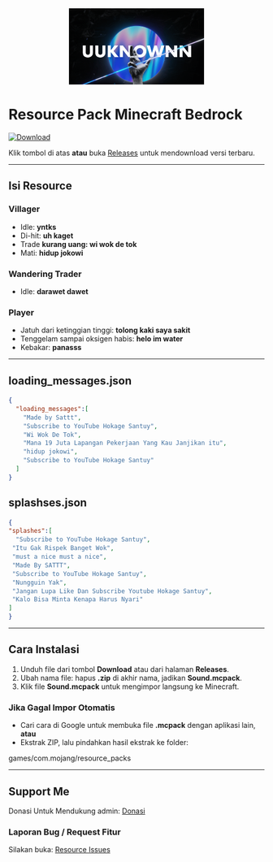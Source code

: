 <div align="center">
  <img height="150" src="https://raw.githubusercontent.com/Uunkn0wnN/databases/main/standard1.gif"  />
</div>

# Resource Pack Minecraft Bedrock

[![Download](https://img.shields.io/badge/Download-Release-blue?style=for-the-badge)](../../releases/latest)

Klik tombol di atas **atau** buka [Releases](../../releases) untuk mendownload versi terbaru.

---

## Isi Resource

### Villager
- Idle: **yntks**  
- Di-hit: **uh kaget**  
- Trade **kurang uang: wi wok de tok**  
- Mati: **hidup jokowi**  

### Wandering Trader
- Idle: **darawet dawet**  

### Player
- Jatuh dari ketinggian tinggi: **tolong kaki saya sakit**  
- Tenggelam sampai oksigen habis: **helo im water**  
- Kebakar: **panasss**

---

## loading_messages.json
```json
{
  "loading_messages":[
    "Made by Sattt",
    "Subscribe to YouTube Hokage Santuy",
    "Wi Wok De Tok",
    "Mana 19 Juta Lapangan Pekerjaan Yang Kau Janjikan itu",
    "hidup jokowi",
    "Subscribe to YouTube Hokage Santuy"
  ]
}
```

## splashses.json
```json
{
"splashes":[
  "Subscribe to YouTube Hokage Santuy",
 "Itu Gak Rispek Banget Wok",
 "must a nice must a nice",
 "Made By SATTT",
 "Subscribe to YouTube Hokage Santuy",
 "Nungguin Yak",
 "Jangan Lupa Like Dan Subscribe Youtube Hokage Santuy",
 "Kalo Bisa Minta Kenapa Harus Nyari"
]
}
```

---

## Cara Instalasi

1. Unduh file dari tombol **Download** atau dari halaman **Releases**.  
2. Ubah nama file: hapus **.zip** di akhir nama, jadikan **Sound.mcpack**.  
3. Klik file **Sound.mcpack** untuk mengimpor langsung ke Minecraft.  

### Jika Gagal Impor Otomatis
- Cari cara di Google untuk membuka file **.mcpack** dengan aplikasi lain, **atau**  
- Ekstrak ZIP, lalu pindahkan hasil ekstrak ke folder:

games/com.mojang/resource_packs

---

## Support Me
Donasi Untuk Mendukung admin: [Donasi](https://uunkn0wnn.github.io/donation-page/)

### Laporan Bug / Request Fitur  
Silakan buka: [Resource Issues](https://github.com/Uunkn0wnN/Resource/issues)
